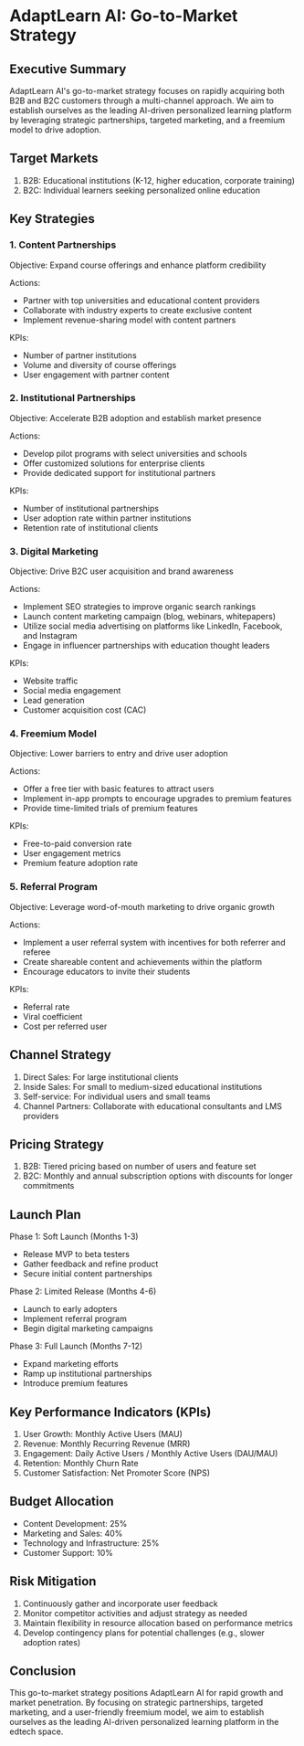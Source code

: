 # AdaptLearn AI: Go-to-Market Strategy

## Executive Summary

AdaptLearn AI's go-to-market strategy focuses on rapidly acquiring both B2B and B2C customers through a multi-channel approach. We aim to establish ourselves as the leading AI-driven personalized learning platform by leveraging strategic partnerships, targeted marketing, and a freemium model to drive adoption.

## Target Markets

1. B2B: Educational institutions (K-12, higher education, corporate training)
2. B2C: Individual learners seeking personalized online education

## Key Strategies

### 1. Content Partnerships

Objective: Expand course offerings and enhance platform credibility

Actions:
- Partner with top universities and educational content providers
- Collaborate with industry experts to create exclusive content
- Implement revenue-sharing model with content partners

KPIs:
- Number of partner institutions
- Volume and diversity of course offerings
- User engagement with partner content

### 2. Institutional Partnerships

Objective: Accelerate B2B adoption and establish market presence

Actions:
- Develop pilot programs with select universities and schools
- Offer customized solutions for enterprise clients
- Provide dedicated support for institutional partners

KPIs:
- Number of institutional partnerships
- User adoption rate within partner institutions
- Retention rate of institutional clients

### 3. Digital Marketing

Objective: Drive B2C user acquisition and brand awareness

Actions:
- Implement SEO strategies to improve organic search rankings
- Launch content marketing campaign (blog, webinars, whitepapers)
- Utilize social media advertising on platforms like LinkedIn, Facebook, and Instagram
- Engage in influencer partnerships with education thought leaders

KPIs:
- Website traffic
- Social media engagement
- Lead generation
- Customer acquisition cost (CAC)

### 4. Freemium Model

Objective: Lower barriers to entry and drive user adoption

Actions:
- Offer a free tier with basic features to attract users
- Implement in-app prompts to encourage upgrades to premium features
- Provide time-limited trials of premium features

KPIs:
- Free-to-paid conversion rate
- User engagement metrics
- Premium feature adoption rate

### 5. Referral Program

Objective: Leverage word-of-mouth marketing to drive organic growth

Actions:
- Implement a user referral system with incentives for both referrer and referee
- Create shareable content and achievements within the platform
- Encourage educators to invite their students

KPIs:
- Referral rate
- Viral coefficient
- Cost per referred user

## Channel Strategy

1. Direct Sales: For large institutional clients
2. Inside Sales: For small to medium-sized educational institutions
3. Self-service: For individual users and small teams
4. Channel Partners: Collaborate with educational consultants and LMS providers

## Pricing Strategy

1. B2B: Tiered pricing based on number of users and feature set
2. B2C: Monthly and annual subscription options with discounts for longer commitments

## Launch Plan

Phase 1: Soft Launch (Months 1-3)
- Release MVP to beta testers
- Gather feedback and refine product
- Secure initial content partnerships

Phase 2: Limited Release (Months 4-6)
- Launch to early adopters
- Implement referral program
- Begin digital marketing campaigns

Phase 3: Full Launch (Months 7-12)
- Expand marketing efforts
- Ramp up institutional partnerships
- Introduce premium features

## Key Performance Indicators (KPIs)

1. User Growth: Monthly Active Users (MAU)
2. Revenue: Monthly Recurring Revenue (MRR)
3. Engagement: Daily Active Users / Monthly Active Users (DAU/MAU)
4. Retention: Monthly Churn Rate
5. Customer Satisfaction: Net Promoter Score (NPS)

## Budget Allocation

- Content Development: 25%
- Marketing and Sales: 40%
- Technology and Infrastructure: 25%
- Customer Support: 10%

## Risk Mitigation

1. Continuously gather and incorporate user feedback
2. Monitor competitor activities and adjust strategy as needed
3. Maintain flexibility in resource allocation based on performance metrics
4. Develop contingency plans for potential challenges (e.g., slower adoption rates)

## Conclusion

This go-to-market strategy positions AdaptLearn AI for rapid growth and market penetration. By focusing on strategic partnerships, targeted marketing, and a user-friendly freemium model, we aim to establish ourselves as the leading AI-driven personalized learning platform in the edtech space.
